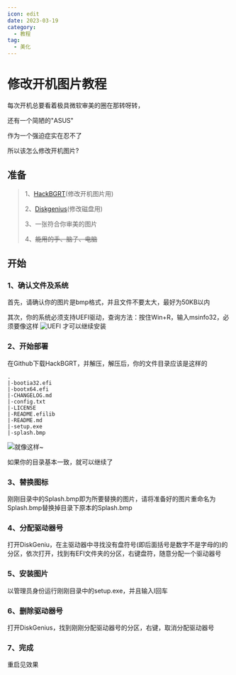 ```yaml
---
icon: edit
date: 2023-03-19
category:
  - 教程
tag:
  - 美化
---
```

# 修改开机图片教程
每次开机总要看着极具微软审美的圈在那转呀转，

还有一个简陋的"ASUS"

作为一个强迫症实在忍不了

所以该怎么修改开机图片?
## 准备
> 1、[HackBGRT](https://sksblog.netlify.app/posts/HackBGRT.html)(修改开机图片用)
>
> 2、[Diskgenius](https://sksblog.netlify.app/posts/DiskGenius.html)(修改磁盘用)
>
> 3、一张符合你审美的图片
>
> 4、~~能用的手、脑子、电脑~~

## 开始
### 1、确认文件及系统
首先，请确认你的图片是bmp格式，并且文件不要太大，最好为50KB以内

其次，你的系统必须支持UEFI驱动，查询方法：按住Win+R，输入msinfo32，必须要像这样
![UEFI](https://sksimages.netlify.app/images/02.png)
才可以继续安装

### 2、开始部署
在Github下载HackBGRT，并解压，解压后，你的文件目录应该是这样的
``` 
.
|-bootia32.efi
|-bootx64.efi
|-CHANGELOG.md
|-config.txt
|-LICENSE
|-README.efilib
|-README.md
|-setup.exe
|-splash.bmp

```
![就像这样~](https://sksimages.netlify.app/images/01.png)

如果你的目录基本一致，就可以继续了

### 3、替换图标
刚刚目录中的Splash.bmp即为所要替换的图片，请将准备好的图片重命名为Splash.bmp替换掉目录下原本的Splash.bmp

### 4、分配驱动器号
打开DiskGeniu，在主驱动器中寻找没有盘符号(即后面括号是数字不是字母的)的分区，依次打开，找到有EFI文件夹的分区，右键盘符，随意分配一个驱动器号

### 5、安装图片
以管理员身份运行刚刚目录中的setup.exe，并且输入I回车

### 6、删除驱动器号
打开DiskGenius，找到刚刚分配驱动器号的分区，右键，取消分配驱动器号

### 7、完成
重启见效果

